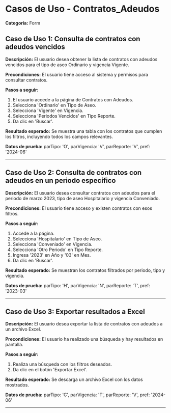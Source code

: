 # Casos de Uso - Contratos_Adeudos

**Categoría:** Form

## Caso de Uso 1: Consulta de contratos con adeudos vencidos

**Descripción:** El usuario desea obtener la lista de contratos con adeudos vencidos para el tipo de aseo Ordinario y vigencia Vigente.

**Precondiciones:**
El usuario tiene acceso al sistema y permisos para consultar contratos.

**Pasos a seguir:**
1. El usuario accede a la página de Contratos con Adeudos.
2. Selecciona 'Ordinario' en Tipo de Aseo.
3. Selecciona 'Vigente' en Vigencia.
4. Selecciona 'Periodos Vencidos' en Tipo Reporte.
5. Da clic en 'Buscar'.

**Resultado esperado:**
Se muestra una tabla con los contratos que cumplen los filtros, incluyendo todos los campos relevantes.

**Datos de prueba:**
parTipo: 'O', parVigencia: 'V', parReporte: 'V', pref: '2024-06'

---

## Caso de Uso 2: Consulta de contratos con adeudos en un periodo específico

**Descripción:** El usuario desea consultar contratos con adeudos para el periodo de marzo 2023, tipo de aseo Hospitalario y vigencia Conveniado.

**Precondiciones:**
El usuario tiene acceso y existen contratos con esos filtros.

**Pasos a seguir:**
1. Accede a la página.
2. Selecciona 'Hospitalario' en Tipo de Aseo.
3. Selecciona 'Conveniado' en Vigencia.
4. Selecciona 'Otro Periodo' en Tipo Reporte.
5. Ingresa '2023' en Año y '03' en Mes.
6. Da clic en 'Buscar'.

**Resultado esperado:**
Se muestran los contratos filtrados por periodo, tipo y vigencia.

**Datos de prueba:**
parTipo: 'H', parVigencia: 'N', parReporte: 'T', pref: '2023-03'

---

## Caso de Uso 3: Exportar resultados a Excel

**Descripción:** El usuario desea exportar la lista de contratos con adeudos a un archivo Excel.

**Precondiciones:**
El usuario ha realizado una búsqueda y hay resultados en pantalla.

**Pasos a seguir:**
1. Realiza una búsqueda con los filtros deseados.
2. Da clic en el botón 'Exportar Excel'.

**Resultado esperado:**
Se descarga un archivo Excel con los datos mostrados.

**Datos de prueba:**
parTipo: 'C', parVigencia: 'T', parReporte: 'V', pref: '2024-06'

---

